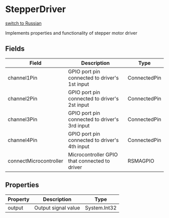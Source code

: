 # StepperDriver
[switch to Russian](/ScriptingAPI/ru/Electronics/StepperDriver.cs.md)

 Implements properties and functionality of stepper motor driver

## Fields
| Field | Description | Type |
|--|--|--|
|channel1Pin|     GPIO port pin connected to driver's 1st input|ConnectedPin|
|channel2Pin|     GPIO port pin connected to driver's 2st input|ConnectedPin|
|channel3Pin|     GPIO port pin connected to driver's 3rd input|ConnectedPin|
|channel4Pin|     GPIO port pin connected to driver's 4th input|ConnectedPin|
|connectMicrocontroller|     Microcontroller GPIO that connected to driver|RSMAGPIO|
## Properties
| Property | Description | Type |
|--|--|--|
|output|     Output signal value|System.Int32|
